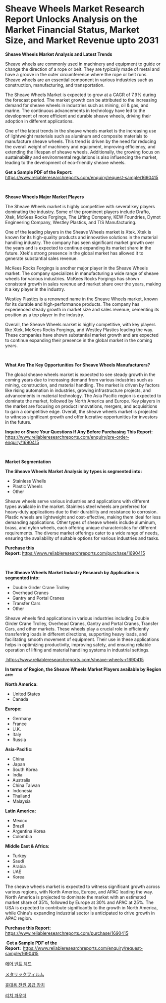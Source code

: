 <p><h1>Sheave Wheels Market Research Report Unlocks Analysis on the Market Financial Status, Market Size, and Market Revenue upto 2031</h1></p><p><strong>Sheave Wheels Market Analysis and Latest Trends</strong></p>
<p><p>Sheave wheels are commonly used in machinery and equipment to guide or change the direction of a rope or belt. They are typically made of metal and have a groove in the outer circumference where the rope or belt runs. Sheave wheels are an essential component in various industries such as construction, manufacturing, and transportation.</p><p>The Sheave Wheels Market is expected to grow at a CAGR of 7.9% during the forecast period. The market growth can be attributed to the increasing demand for sheave wheels in industries such as mining, oil & gas, and marine. The continuous advancements in technology have led to the development of more efficient and durable sheave wheels, driving their adoption in different applications.</p><p>One of the latest trends in the sheave wheels market is the increasing use of lightweight materials such as aluminum and composite materials to manufacture sheave wheels. This trend is driven by the need for reducing the overall weight of machinery and equipment, improving efficiency, and extending the lifespan of sheave wheels. Additionally, the growing focus on sustainability and environmental regulations is also influencing the market, leading to the development of eco-friendly sheave wheels.</p></p>
<p><strong>Get a Sample PDF of the Report:&nbsp;</strong> <a href="https://www.reliableresearchreports.com/enquiry/request-sample/1690415">https://www.reliableresearchreports.com/enquiry/request-sample/1690415</a></p>
<p>&nbsp;</p>
<p><strong>Sheave Wheels Major Market Players</strong></p>
<p><p>The Sheave Wheels market is highly competitive with several key players dominating the industry. Some of the prominent players include Drafto, Xtek, McKees Rocks Forgings, The Lifting Company, KEW Foundries, Dymot Engineering Company, Westley Plastics, and TIS Manufacturing.</p><p>One of the leading players in the Sheave Wheels market is Xtek. Xtek is known for its high-quality products and innovative solutions in the material handling industry. The company has seen significant market growth over the years and is expected to continue expanding its market share in the future. Xtek's strong presence in the global market has allowed it to generate substantial sales revenue.</p><p>McKees Rocks Forgings is another major player in the Sheave Wheels market. The company specializes in manufacturing a wide range of sheave wheels for various industries. McKees Rocks Forgings has shown consistent growth in sales revenue and market share over the years, making it a key player in the industry.</p><p>Westley Plastics is a renowned name in the Sheave Wheels market, known for its durable and high-performance products. The company has experienced steady growth in market size and sales revenue, cementing its position as a top player in the industry.</p><p>Overall, the Sheave Wheels market is highly competitive, with key players like Xtek, McKees Rocks Forgings, and Westley Plastics leading the way. These companies have shown substantial market growth and are expected to continue expanding their presence in the global market in the coming years.</p></p>
<p>&nbsp;</p>
<p><strong>What Are The Key Opportunities For Sheave Wheels Manufacturers?</strong></p>
<p><p>The global sheave wheels market is expected to see steady growth in the coming years due to increasing demand from various industries such as mining, construction, and material handling. The market is driven by factors like rising automation in industries, growing infrastructure projects, and advancements in material technology. The Asia Pacific region is expected to dominate the market, followed by North America and Europe. Key players in the market are focusing on product innovations, mergers, and acquisitions to gain a competitive edge. Overall, the sheave wheels market is projected to witness significant growth and offer lucrative opportunities for investors in the future.</p></p>
<p><strong>Inquire or Share Your Questions If Any Before Purchasing This Report:</strong> <a href="https://www.reliableresearchreports.com/enquiry/pre-order-enquiry/1690415">https://www.reliableresearchreports.com/enquiry/pre-order-enquiry/1690415</a></p>
<p>&nbsp;</p>
<p><strong>Market Segmentation</strong></p>
<p><strong>The Sheave Wheels Market Analysis by types is segmented into:</strong></p>
<p><ul><li>Stainless Whells</li><li>Plastic Wheels</li><li>Other</li></ul></p>
<p><p>Sheave wheels serve various industries and applications with different types available in the market. Stainless steel wheels are preferred for heavy-duty applications due to their durability and resistance to corrosion. Plastic wheels are lightweight and cost-effective, making them ideal for less demanding applications. Other types of sheave wheels include aluminum, brass, and nylon wheels, each offering unique characteristics for different requirements. The diverse market offerings cater to a wide range of needs, ensuring the availability of suitable options for various industries and tasks.</p></p>
<p><strong>Purchase this Report:&nbsp;</strong><a href="https://www.reliableresearchreports.com/purchase/1690415">https://www.reliableresearchreports.com/purchase/1690415</a></p>
<p>&nbsp;</p>
<p><strong>The Sheave Wheels Market Industry Research by Application is segmented into:</strong></p>
<p><ul><li>Double Girder Crane Trolley</li><li>Overhead Cranes</li><li>Gantry and Portal Cranes</li><li>Transfer Cars</li><li>Other</li></ul></p>
<p><p>Sheave wheels find applications in various industries including Double Girder Crane Trolley, Overhead Cranes, Gantry and Portal Cranes, Transfer Cars, and other markets. These wheels play a crucial role in efficiently transferring loads in different directions, supporting heavy loads, and facilitating smooth movement of equipment. Their use in these applications helps in optimizing productivity, improving safety, and ensuring reliable operation of lifting and material handling systems in industrial settings.</p></p>
<p><a href="https://www.reliableresearchreports.com/sheave-wheels-r1690415">&nbsp;https://www.reliableresearchreports.com/sheave-wheels-r1690415</a></p>
<p><strong>In terms of Region, the Sheave Wheels Market Players available by Region are:</strong></p>
<p>
    <p> <strong> North America: </strong>
        <ul>
            <li>United States</li>
            <li>Canada</li>
        </ul>
        </p> 
    <p> <strong> Europe: </strong>
        <ul>
            <li>Germany</li>
            <li>France</li>
            <li>U.K.</li>
            <li>Italy</li>
            <li>Russia</li>
        </ul>
        </p> 
    <p> <strong> Asia-Pacific: </strong>
        <ul>
            <li>China</li>
            <li>Japan</li>
            <li>South Korea</li>
            <li>India</li>
            <li>Australia</li>
            <li>China Taiwan</li>
            <li>Indonesia</li>
            <li>Thailand</li>
            <li>Malaysia</li>
        </ul>
        </p> 
    <p> <strong> Latin America: </strong>
        <ul>
            <li>Mexico</li>
            <li>Brazil</li>
            <li>Argentina Korea</li>
            <li>Colombia</li>
        </ul>
        </p> 
    <p> <strong> Middle East & Africa: </strong>
        <ul>
            <li>Turkey</li>
            <li>Saudi</li>
            <li>Arabia</li>
            <li>UAE</li>
            <li>Korea</li>
        </ul>
    </p>
    </p>
<p><p>The sheave wheels market is expected to witness significant growth across various regions, with North America, Europe, and APAC leading the way. North America is projected to dominate the market with an estimated market share of 35%, followed by Europe at 30% and APAC at 25%. The USA is expected to contribute significantly to the growth in North America, while China's expanding industrial sector is anticipated to drive growth in APAC region.</p></p>
<p><strong>Purchase this Report: </strong><a href="https://www.reliableresearchreports.com/purchase/1690415">https://www.reliableresearchreports.com/purchase/1690415</a></p>
<p>&nbsp;<strong>Get a Sample PDF of the Report:&nbsp;&nbsp;</strong><a href="https://www.reliableresearchreports.com/enquiry/request-sample/1690415">https://www.reliableresearchreports.com/enquiry/request-sample/1690415</a></p>
<p><strong></strong></p>
<p><p><a href="https://medium.com/@thadnader1941/%ED%99%98%ED%92%8D%EA%B5%AC-%ED%97%A4%EB%93%9C-%EC%8B%9C%EC%9E%A5-%EB%8F%99%ED%96%A5-%EC%8B%9C%EC%9E%A5-%EB%8F%99%ED%96%A5-%EC%84%B1%EC%9E%A5-2024%EB%85%84%EB%B6%80%ED%84%B0-2031%EB%85%84%EA%B9%8C%EC%A7%80%EC%9D%98-%EC%98%88%EC%83%81-0044451702d6">에어 벤트 헤드</a></p><p><a href="https://medium.com/@pedrogers56456/%E9%87%91%E5%B1%9E%E8%A3%BD%E3%83%95%E3%82%A3%E3%83%AB%E3%83%A0%E5%B8%82%E5%A0%B4%E3%81%AE%E8%A6%8F%E6%A8%A1-cagr-%E3%83%88%E3%83%AC%E3%83%B3%E3%83%89-2024-2030-b6cd0c353b4e">メタリックフィルム</a></p><p><a href="https://github.com/Madalyell456456/Market-Research-Report-List-1/blob/main/583966629833.md">휴대용 전원 공급 장치</a></p><p><a href="https://medium.com/@fosterfahey1971/%EB%9D%BC%EC%9D%B4%EC%B9%98-%ED%8C%8C%EC%9A%B0%EB%8D%94-%EC%8B%9C%EC%9E%A5-%EB%A9%94%ED%8A%B8%EB%A6%AD%EC%8A%A4-%ED%95%B4%EB%8F%85-%EC%8B%9C%EC%9E%A5%EC%A0%90%EC%9C%A0%EC%9C%A8-%ED%8A%B8%EB%A0%8C%EB%93%9C-%EB%B0%8F-%EC%84%B1%EC%9E%A5-%ED%8C%A8%ED%84%B4-4fbab72b1da6">리치 파우더</a></p></p>